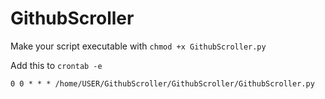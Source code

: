 # GithubScroller

Make your script executable with `chmod +x GithubScroller.py`

Add this to `crontab -e`

    0 0 * * * /home/USER/GithubScroller/GithubScroller/GithubScroller.py
